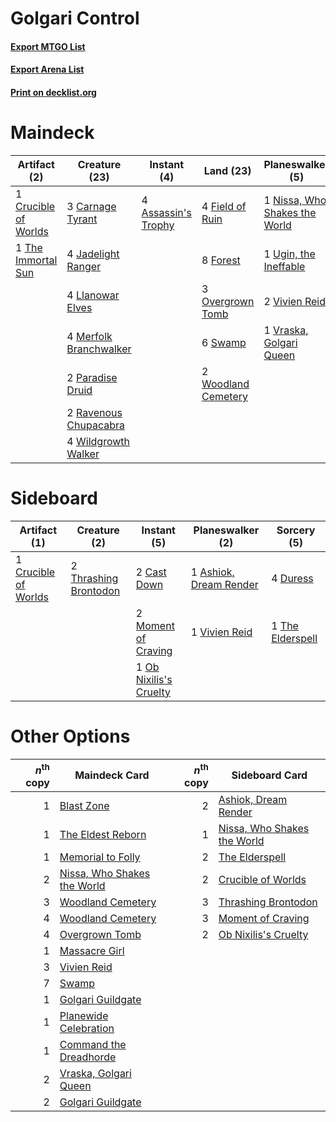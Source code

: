 # Golgari Control

#### [Export MTGO List](../collection/Golgari%20Control/Golgari%20Control.txt)
#### [Export Arena List](../collection/Golgari%20Control/Golgari%20Control_arena.txt)
#### [Print on decklist.org](http://decklist.org/?deckmain=4%09Assassin's%20Trophy%0A3%09Carnage%20Tyrant%0A3%09Casualties%20of%20War%0A1%09Crucible%20of%20Worlds%0A4%09Field%20of%20Ruin%0A8%09Forest%0A4%09Jadelight%20Ranger%0A4%09Llanowar%20Elves%0A4%09Merfolk%20Branchwalker%0A1%09Nissa,%20Who%20Shakes%20the%20World%0A3%09Overgrown%20Tomb%0A2%09Paradise%20Druid%0A2%09Ravenous%20Chupacabra%0A6%09Swamp%0A1%09The%20Immortal%20Sun%0A1%09Ugin,%20the%20Ineffable%0A2%09Vivien%20Reid%0A1%09Vraska,%20Golgari%20Queen%0A4%09Wildgrowth%20Walker%0A2%09Woodland%20Cemetery&deckside=1%09Ashiok,%20Dream%20Render%0A2%09Cast%20Down%0A1%09Crucible%20of%20Worlds%0A4%09Duress%0A2%09Moment%20of%20Craving%0A1%09Ob%20Nixilis's%20Cruelty%0A1%09The%20Elderspell%0A2%09Thrashing%20Brontodon%0A1%09Vivien%20Reid)
# Maindeck

|                                         Artifact (2)                                          |                                          Creature (23)                                          |                                         Instant (4)                                          |                                          Land (23)                                           |                                            Planeswalker (5)                                            |                                         Sorcery (3)                                          |
|-----------------------------------------------------------------------------------------------|-------------------------------------------------------------------------------------------------|----------------------------------------------------------------------------------------------|----------------------------------------------------------------------------------------------|--------------------------------------------------------------------------------------------------------|----------------------------------------------------------------------------------------------|
|1 [Crucible of Worlds](http://gatherer.wizards.com/Pages/Card/Details.aspx?multiverseid=129480)|3 [Carnage Tyrant](http://gatherer.wizards.com/Pages/Card/Details.aspx?multiverseid=435334)      |4 [Assassin's Trophy](http://gatherer.wizards.com/Pages/Card/Details.aspx?multiverseid=452902)|4 [Field of Ruin](http://gatherer.wizards.com/Pages/Card/Details.aspx?multiverseid=435415)    |1 [Nissa, Who Shakes the World](http://gatherer.wizards.com/Pages/Card/Details.aspx?multiverseid=461096)|3 [Casualties of War](http://gatherer.wizards.com/Pages/Card/Details.aspx?multiverseid=461114)|
|1 [The Immortal Sun](http://gatherer.wizards.com/Pages/Card/Details.aspx?multiverseid=439844)  |4 [Jadelight Ranger](http://gatherer.wizards.com/Pages/Card/Details.aspx?multiverseid=439793)    |                                                                                              |8 [Forest](http://gatherer.wizards.com/Pages/Card/Details.aspx?multiverseid=439860)           |1 [Ugin, the Ineffable](http://gatherer.wizards.com/Pages/Card/Details.aspx?multiverseid=460929)        |                                                                                              |
|                                                                                               |4 [Llanowar Elves](http://gatherer.wizards.com/Pages/Card/Details.aspx?multiverseid=129626)      |                                                                                              |3 [Overgrown Tomb](http://gatherer.wizards.com/Pages/Card/Details.aspx?multiverseid=405103)   |2 [Vivien Reid](http://gatherer.wizards.com/Pages/Card/Details.aspx?multiverseid=447344)                |                                                                                              |
|                                                                                               |4 [Merfolk Branchwalker](http://gatherer.wizards.com/Pages/Card/Details.aspx?multiverseid=435353)|                                                                                              |6 [Swamp](http://gatherer.wizards.com/Pages/Card/Details.aspx?multiverseid=439858)            |1 [Vraska, Golgari Queen](http://gatherer.wizards.com/Pages/Card/Details.aspx?multiverseid=452963)      |                                                                                              |
|                                                                                               |2 [Paradise Druid](http://gatherer.wizards.com/Pages/Card/Details.aspx?multiverseid=461098)      |                                                                                              |2 [Woodland Cemetery](http://gatherer.wizards.com/Pages/Card/Details.aspx?multiverseid=443136)|                                                                                                        |                                                                                              |
|                                                                                               |2 [Ravenous Chupacabra](http://gatherer.wizards.com/Pages/Card/Details.aspx?multiverseid=442093) |                                                                                              |                                                                                              |                                                                                                        |                                                                                              |
|                                                                                               |4 [Wildgrowth Walker](http://gatherer.wizards.com/Pages/Card/Details.aspx?multiverseid=435372)   |                                                                                              |                                                                                              |                                                                                                        |                                                                                              |


# Sideboard

|                                         Artifact (1)                                          |                                          Creature (2)                                          |                                           Instant (5)                                           |                                        Planeswalker (2)                                         |                                        Sorcery (5)                                        |
|-----------------------------------------------------------------------------------------------|------------------------------------------------------------------------------------------------|-------------------------------------------------------------------------------------------------|-------------------------------------------------------------------------------------------------|-------------------------------------------------------------------------------------------|
|1 [Crucible of Worlds](http://gatherer.wizards.com/Pages/Card/Details.aspx?multiverseid=129480)|2 [Thrashing Brontodon](http://gatherer.wizards.com/Pages/Card/Details.aspx?multiverseid=456570)|2 [Cast Down](http://gatherer.wizards.com/Pages/Card/Details.aspx?multiverseid=442969)           |1 [Ashiok, Dream Render](http://gatherer.wizards.com/Pages/Card/Details.aspx?multiverseid=461155)|4 [Duress](http://gatherer.wizards.com/Pages/Card/Details.aspx?multiverseid=14557)         |
|                                                                                               |                                                                                                |2 [Moment of Craving](http://gatherer.wizards.com/Pages/Card/Details.aspx?multiverseid=439736)   |1 [Vivien Reid](http://gatherer.wizards.com/Pages/Card/Details.aspx?multiverseid=447344)         |1 [The Elderspell](http://gatherer.wizards.com/Pages/Card/Details.aspx?multiverseid=461016)|
|                                                                                               |                                                                                                |1 [Ob Nixilis's Cruelty](http://gatherer.wizards.com/Pages/Card/Details.aspx?multiverseid=461028)|                                                                                                 |                                                                                           |


# Other Options

|*n*<sup>th</sup> copy|                                            Maindeck Card                                             |*n*<sup>th</sup> copy|                                            Sideboard Card                                            |
|--------------------:|------------------------------------------------------------------------------------------------------|--------------------:|------------------------------------------------------------------------------------------------------|
|                    1|[Blast Zone](http://gatherer.wizards.com/Pages/Card/Details.aspx?multiverseid=461171)                 |                    2|[Ashiok, Dream Render](http://gatherer.wizards.com/Pages/Card/Details.aspx?multiverseid=461155)       |
|                    1|[The Eldest Reborn](http://gatherer.wizards.com/Pages/Card/Details.aspx?multiverseid=442978)          |                    1|[Nissa, Who Shakes the World](http://gatherer.wizards.com/Pages/Card/Details.aspx?multiverseid=461096)|
|                    1|[Memorial to Folly](http://gatherer.wizards.com/Pages/Card/Details.aspx?multiverseid=443130)          |                    2|[The Elderspell](http://gatherer.wizards.com/Pages/Card/Details.aspx?multiverseid=461016)             |
|                    2|[Nissa, Who Shakes the World](http://gatherer.wizards.com/Pages/Card/Details.aspx?multiverseid=461096)|                    2|[Crucible of Worlds](http://gatherer.wizards.com/Pages/Card/Details.aspx?multiverseid=129480)         |
|                    3|[Woodland Cemetery](http://gatherer.wizards.com/Pages/Card/Details.aspx?multiverseid=443136)          |                    3|[Thrashing Brontodon](http://gatherer.wizards.com/Pages/Card/Details.aspx?multiverseid=456570)        |
|                    4|[Woodland Cemetery](http://gatherer.wizards.com/Pages/Card/Details.aspx?multiverseid=443136)          |                    3|[Moment of Craving](http://gatherer.wizards.com/Pages/Card/Details.aspx?multiverseid=439736)          |
|                    4|[Overgrown Tomb](http://gatherer.wizards.com/Pages/Card/Details.aspx?multiverseid=405103)             |                    2|[Ob Nixilis's Cruelty](http://gatherer.wizards.com/Pages/Card/Details.aspx?multiverseid=461028)       |
|                    1|[Massacre Girl](http://gatherer.wizards.com/Pages/Card/Details.aspx?multiverseid=461026)              |                     |                                                                                                      |
|                    3|[Vivien Reid](http://gatherer.wizards.com/Pages/Card/Details.aspx?multiverseid=447344)                |                     |                                                                                                      |
|                    7|[Swamp](http://gatherer.wizards.com/Pages/Card/Details.aspx?multiverseid=439858)                      |                     |                                                                                                      |
|                    1|[Golgari Guildgate](http://gatherer.wizards.com/Pages/Card/Details.aspx?multiverseid=376351)          |                     |                                                                                                      |
|                    1|[Planewide Celebration](http://gatherer.wizards.com/Pages/Card/Details.aspx?multiverseid=461099)      |                     |                                                                                                      |
|                    1|[Command the Dreadhorde](http://gatherer.wizards.com/Pages/Card/Details.aspx?multiverseid=461009)     |                     |                                                                                                      |
|                    2|[Vraska, Golgari Queen](http://gatherer.wizards.com/Pages/Card/Details.aspx?multiverseid=452963)      |                     |                                                                                                      |
|                    2|[Golgari Guildgate](http://gatherer.wizards.com/Pages/Card/Details.aspx?multiverseid=376351)          |                     |                                                                                                      |

